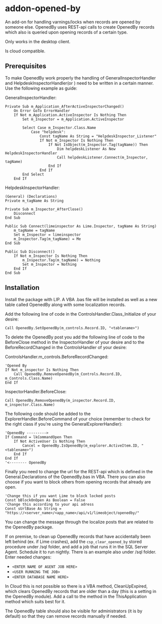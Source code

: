 # addon-opened-by

An add-on for handling varnings/locks when records are opened by someone else. OpenedBy uses REST-api calls to create OpenedBy records which also is queried upon opening records of a certain type. 

Only works in the desktop client. 

Is cloud compatible.

## Prerequisites
To make OpenedBy work properly the handling of GeneralInspectorHandler and HelpdeskInspectorHandler(or ) need to be written in a certain manner. Use the following example as guide:

GeneralInspectorHandler:
```
Private Sub m_Application_AfterActiveInspectorChanged()
    On Error GoTo ErrorHandler
    If Not m_Application.ActiveInspector Is Nothing Then
        Set m_Inspector = m_Application.ActiveInspector
        
        Select Case m_Inspector.Class.Name
            Case "helpdesk":
                Const tagName As String = "HelpdeskInspector_Listener"
                If Not m_Inspector Is Nothing Then
                    If Not IsObject(m_Inspector.Tag(tagName)) Then
                        Dim helpdeskListener As New HelpdeskInspectorHandler
                        Call helpdeskListener.Connect(m_Inspector, tagName)                        
                    End If
                End If
        End Select
    End If
```

HelpdeskInspectorHandler:
```
(General) (Declarations)
Private m_tagName As String

Private Sub m_Inspector_AfterClose()
    Disconnect
End Sub

Public Sub Connect(limeinspector As Lime.Inspector, tagName As String)
    m_tagName = tagName
    Set m_Inspector = limeinspector
    m_Inspector.Tag(m_tagName) = Me
End Sub

Public Sub Disconnect()
    If Not m_Inspector Is Nothing Then
        m_Inspector.Tag(m_tagName) = Nothing
        Set m_Inspector = Nothing
    End If
End Sub
```
## Installation

Install the package with LIP. A VBA .bas file will be installed as well as a new table called OpenedBy along with some localization records.

Add the following line of code in the ControlsHandler.Class_Initialize of your desire:

```
Call OpenedBy.SetOpenedBy(m_controls.Record.ID, "<tablename>")
```

To delete the OpenedBy post you add the following line of code to the BeforeClose method in the InspectorHandler of your desire and to the BeforeRecordChanged in the ControlsHandler of your desire:

ControlsHandler.m_controls.BeforeRecordChanged:
```
'Opened By
If Not m_inspector Is Nothing Then
    Call OpenedBy.RemoveOpenedBy(m_Controls.Record.ID, m_Controls.Class.Name)
End If

```

InspectorHandler.BeforeClose:
```
Call OpenedBy.RemoveOpenedBy(m_inspector.Record.ID, m_inspector.Class.Name)
```

The following code should be added to the ExplorerHandler.BeforeCommand of your choice (remember to check for the right class if you're using the GeneralExplorerHandler):

```
'OpenedBy --------->
If Command = lkCommandOpen Then        
    If Not ActiveUser Is Nothing Then
        Cancel = OpenedBy.IsOpenedBy(m_explorer.ActiveItem.ID, "<tablename>")
    End If
End If
'<-------- OpenedBy
```

Finally you need to change the url for the REST-api which is defined in the General.Declarations of the OpenedBy.bas in VBA. There you can also choose if you want to block others from opening records that already are open.
```
'Change this if you want Lime to block locked posts
Const bBlockOnOpen As Boolean = False
'Change this according to your api adress
Const sUrlBase As String = "https://<server_name>/<app_name>/api/v1/limeobject/openedby/"
```
You can change the message through the localize posts that are related to the OpenedBy package.

If on premise, to clean up OpenedBy records that have accidentally been left behind (ex. if Lime crashes), add the ```csp_clear_opened_by``` stored procedure under /sql folder, and add a job that runs it in the SQL Server Agent. Schedule it to run nightly. There is an example also under /sql folder. Enter needed changes:

* ```<ENTER NAME OF AGENT JOB HERE>```
* ```<USER RUNNING THE JOB>```
* ```<ENTER DATABASE NAME HERE>```

In Cloud this is not possible so there is a VBA method, CleanUpExpired, which clears OpenedBy records that are older than a day (this is a setting in the OpenedBy module). Add a call to the method in the ThisApplication method which suits best for it.  

The OpenedBy table should also be visible for administrators (it is by default) so that they can remove records manually if needed.



